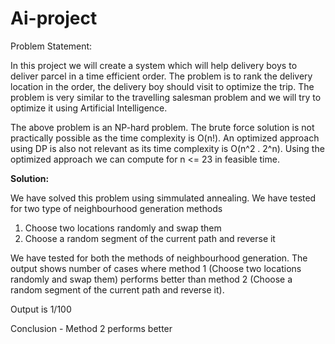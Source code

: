 # Ai-project

Problem Statement:

In this project we will create a system which will help delivery boys to deliver parcel in a time efficient order. The problem is to rank the delivery location in the order, the delivery boy should visit to optimize the trip. The problem is very similar to the travelling salesman problem and we will try to optimize it using Artificial Intelligence.

The above problem is an NP-hard problem. The brute force solution is not practically possible as the time complexity is O(n!). An optimized approach using DP is also not relevant as its time complexity is O(n^2 . 2^n). Using the optimized approach we can compute for n <= 23 in feasible time.


**Solution:**

We have solved this problem using simmulated annealing. We have tested for two type of neighbourhood generation methods

1. Choose two locations randomly and swap them
2. Choose a random segment of the current path and reverse it

We have tested for both the methods of neighbourhood generation. The output shows number of cases where method 1 (Choose two locations randomly and swap them) performs better than method 2 (Choose a random segment of the current path and reverse it).

Output is 1/100

Conclusion - Method 2 performs better
